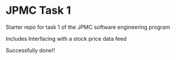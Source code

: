 # JPMC Task 1
Starter repo for task 1 of the JPMC software engineering program

Includes Interfacing with a stock price data feed 

Successfully done!! 